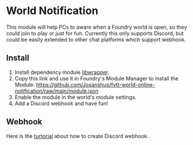 # World Notification

This module will help PCs to aware when a Foundry world is open, so they could join to play or just for fun. Currently this only supports Discord, but could be easily extended to other chat platforms which support webhook.

## Install

1. Install dependency module [libwrapper](https://github.com/ruipin/fvtt-lib-wrapper).
2. Copy this link and use it in Foundry's Module Manager to install the Module: https://github.com/Josanshuo/fvtt-world-online-notification/raw/main/module.json
3. Enable the module in the world's module settings.
4. Add a Discord webhook and have fun!

## Webhook

Here is the [turtorial](https://support.discord.com/hc/en-us/articles/228383668-Intro-to-Webhooks) about how to create Discord webhook.
